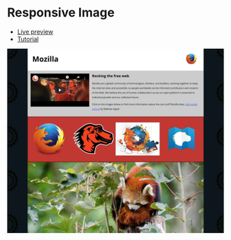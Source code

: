 # Responsive Image

- [Live preview](https://loia5tqd001.github.io/Web-Learning-Journey/frontend/html_css_components/responsive_images)
- [Tutorial](https://developer.mozilla.org/en-US/docs/Learn/HTML/Multimedia_and_embedding/Mozilla_splash_page)

![](./capture.jpg)